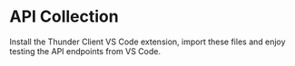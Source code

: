 # API Collection

Install the Thunder Client VS Code extension, import these files and enjoy testing the API endpoints from VS Code.